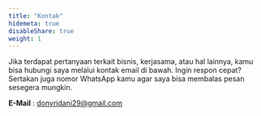 ```yaml
---
title: "Kontak"
hidemeta: true
disableShare: true
weight: 1
---
```


Jika terdapat pertanyaan terkait bisnis, kerjasama, atau hal lainnya, kamu bisa hubungi saya melalui kontak email di bawah. Ingin respon cepat? Sertakan juga nomor WhatsApp kamu agar saya bisa membalas pesan sesegera mungkin. 

**E-Mail**
: donyridani29@gmail.com
